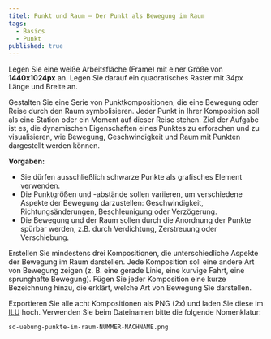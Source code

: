```yaml
---
titel: Punkt und Raum – Der Punkt als Bewegung im Raum
tags: 
  - Basics
  - Punkt
published: true
---
```


Legen Sie eine weiße Arbeitsfläche (Frame) mit einer Größe von **1440x1024px** an. Legen Sie darauf ein quadratisches Raster mit 34px Länge und Breite an.


Gestalten Sie eine Serie von Punktkompositionen, die eine Bewegung oder Reise durch den Raum symbolisieren. Jeder Punkt in Ihrer Komposition soll als eine Station oder ein Moment auf dieser Reise stehen. Ziel der Aufgabe ist es, die dynamischen Eigenschaften eines Punktes zu erforschen und zu visualisieren, wie Bewegung, Geschwindigkeit und Raum mit Punkten dargestellt werden können.

**Vorgaben:**
- Sie dürfen ausschließlich schwarze Punkte als grafisches Element verwenden.
- Die Punktgrößen und -abstände sollen variieren, um verschiedene Aspekte der Bewegung darzustellen: Geschwindigkeit, Richtungsänderungen, Beschleunigung oder Verzögerung.
- Die Bewegung und der Raum sollen durch die Anordnung der Punkte spürbar werden, z.B. durch Verdichtung, Zerstreuung oder Verschiebung.

Erstellen Sie mindestens drei Kompositionen, die unterschiedliche Aspekte der Bewegung im Raum darstellen. Jede Komposition soll eine andere Art von Bewegung zeigen (z. B. eine gerade Linie, eine kurvige Fahrt, eine sprunghafte Bewegung). Fügen Sie jeder Komposition eine kurze Bezeichnung hinzu, die erklärt, welche Art von Bewegung Sie darstellen.

Exportieren Sie alle acht Kompositionen als PNG (2x) und laden Sie diese im [ILU](https://ilu.th-koeln.de/ilias.php?baseClass=ilExerciseHandlerGUI&ref_id=474196&cmd=showOverview) hoch. Verwenden Sie beim Dateinamen bitte die folgende Nomenklatur:

```sd-uebung-punkte-im-raum-NUMMER-NACHNAME.png```
